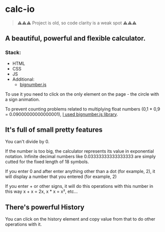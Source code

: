 # calc-io
> :warning::warning::warning: Project is old, so code clarity is a weak spot :warning::warning::warning: 

## A beautiful, powerful and flexible calculator.

### Stack: 

* HTML
* CSS
* JS
* Additional:
   * [bignumber.js](https://github.com/MikeMcl/bignumber.js/)

To use it you need to click on the only element on the page - the circle with a sign animation.

To prevent counting problems related to multiplying float numbers (0,1 * 0,9 = 0.09000000000000001), [I used bignumber.js library](https://github.com/MikeMcl/bignumber.js/).

## It's full of small pretty features
You can't divide by 0.

If the number is too big, the calculator represents its value in exponential notation. Infinite decimal numbers like 0.03333333333333333 are simply cutted for the fixed length of 18 symbols.

If you enter 0 and after enter anything other than a dot (for example, 2), it will display a number that you entered (for example, 2)

If you enter + or other signs, it will do this operations with this number in this way x + x = 2x, x * x = x², etc...

## There's powerful History

You can click on the history element and copy value from that to do other operations with it.
